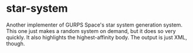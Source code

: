 # star-system
Another implementer of GURPS Space's star system generation system. This one just makes a random system on demand, but it does so very quickly. It also highlights the highest-affinity body. The output is just XML, though.
